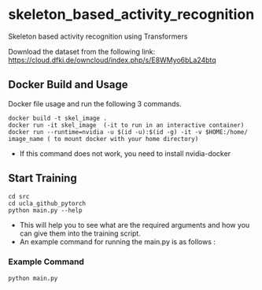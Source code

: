 # skeleton_based_activity_recognition
Skeleton based activity recognition using Transformers

Download the dataset from the following link:
https://cloud.dfki.de/owncloud/index.php/s/E8WMyo6bLa24btq

## Docker Build and Usage

Docker file usage and run the following 3 commands.

	docker build -t skel_image .
	docker run -it skel_image  (-it to run in an interactive container)
 	docker run --runtime=nvidia -u $(id -u):$(id -g) -it -v $HOME:/home/ image_name ( to mount docker with your home directory)
- If this command does not work, you need to install nvidia-docker

## Start Training
  	cd src
	cd ucla_github_pytorch
	python main.py --help
- This will help you to see what are the required arguments and how you can give them into the training script.
- An example command for running the main.py is as follows :
### Example Command
	python main.py 



